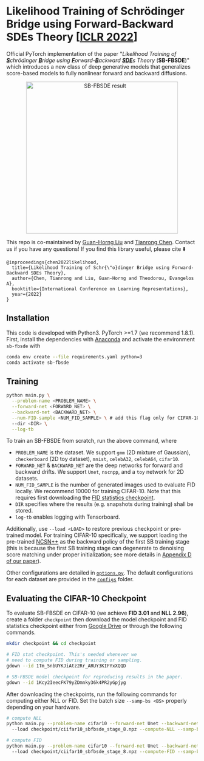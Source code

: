# Likelihood Training of Schrödinger Bridge using Forward-Backward SDEs Theory [[ICLR 2022](https://openreview.net/pdf?id=nioAdKCEdXB)]

Official PyTorch implementation of the paper 
"_Likelihood Training of <ins>**S**</ins>chrödinger <ins>**B**</ins>ridge using <ins>**F**</ins>orward-<ins>**B**</ins>ackward <ins>**SDE**</ins>s Theory_ (**SB-FBSDE**)" which introduces
a new class of deep generative models that generalizes score-based models to fully nonlinear forward and backward diffusions.

<p align="center">
<img align="middle" src="./assets/schrodinger-bridge.gif" alt="SB-FBSDE result" width="400" />
</p>

This repo is co-maintained by [Guan-Horng Liu](https://ghliu.github.io/) and [Tianrong Chen](https://tianrongchen.github.io/). Contact us if you have any questions! If you find this library useful, please cite :arrow_down:
```
@inproceedings{chen2022likelihood,
  title={Likelihood Training of Schr{\"o}dinger Bridge using Forward-Backward SDEs Theory},
  author={Chen, Tianrong and Liu, Guan-Horng and Theodorou, Evangelos A},
  booktitle={International Conference on Learning Representations},
  year={2022}
}
```

## Installation

This code is developed with Python3. PyTorch >=1.7 (we recommend 1.8.1). First, install the dependencies with [Anaconda](https://www.anaconda.com/products/individual) and activate the environment `sb-fbsde` with
```bash
conda env create --file requirements.yaml python=3
conda activate sb-fbsde
```

## Training

```bash
python main.py \
  --problem-name <PROBLEM_NAME> \
  --forward-net <FORWARD_NET> \
  --backward-net <BACKWARD_NET> \
  --num-FID-sample <NUM_FID_SAMPLE> \ # add this flag only for CIFAR-10
  --dir <DIR> \
  --log-tb 
```
To train an SB-FBSDE from scratch, run the above command, where
- `PROBLEM_NAME` is the dataset. We support `gmm` (2D mixture of Gaussian), `checkerboard` (2D toy dataset), `mnist`, `celebA32`, `celebA64`, `cifar10`.
- `FORWARD_NET` & `BACKWARD_NET` are the deep networks for forward and backward drifts. We support `Unet`, `nscnpp`, and a `toy` network for 2D datasets.
- `NUM_FID_SAMPLE` is the number of generated images used to evaluate FID locally. We recommend 10000 for training CIFAR-10. Note that this requires first downloading the [FID statistics checkpoint](https://github.com/ghliu/SB-FBSDE#evaluating-the-cifar-10-checkpoint). 
- `DIR` specifies where the results (e.g. snapshots during training) shall be stored.
- `log-tb` enables logging with Tensorboard.

Additionally, use `--load <LOAD>` to restore previous checkpoint or pre-trained model.
For training CIFAR-10 specifically, we support loading the pre-trained [NCSN++](https://drive.google.com/drive/folders/1sP4GwvrYiI-sDPTp7sKYzsxJLGVamVMZ) as the backward policy of the first SB training stage (this is because the first SB training stage can degenerate to denoising score matching under proper initialization; see more details in [Appendix D of our paper](https://arxiv.org/pdf/2110.11291.pdf)).


Other configurations are detailed in [`options.py`](https://github.com/ghliu/SB-FBSDE/blob/main/options.py). The default configurations for each dataset are provided in the [`configs`](https://github.com/ghliu/SB-FBSDE/blob/main/configs) folder. 

## Evaluating the CIFAR-10 Checkpoint

To evaluate SB-FBSDE on CIFAR-10 (we achieve **FID 3.01** and **NLL 2.96**), create a folder `checkpoint` then download the model checkpoint and FID statistics checkpoint either from [Google Drive](https://drive.google.com/drive/folders/11yn3Aeq_KobGqntUqkz9mwuFLnpjGqq1?usp=sharing) or through the following commands.
```bash
mkdir checkpoint && cd checkpoint

# FID stat checkpoint. This's needed whenever we
# need to compute FID during training or sampling.
gdown --id 1Tm_5nbUYKJiAtz2Rr_ARUY3KIFYxXQQD 

# SB-FBSDE model checkpoint for reproducing results in the paper.
gdown --id 1Kcy2IeecFK79yZDmnky36k4PR2yGpjyg 
```

After downloading the checkpoints, run the following commands for computing either NLL or FID. Set the batch size `--samp-bs <BS>` properly depending on your hardware.
```bash
# compute NLL
python main.py --problem-name cifar10 --forward-net Unet --backward-net ncsnpp --dir ICLR-2022-reproduce
  --load checkpoint/ciifar10_sbfbsde_stage_8.npz --compute-NLL --samp-bs <BS>
```
```bash
# compute FID
python main.py --problem-name cifar10 --forward-net Unet --backward-net ncsnpp --dir ICLR-2022-reproduce
  --load checkpoint/ciifar10_sbfbsde_stage_8.npz --compute-FID --samp-bs <BS> --num-FID-sample 50000 --use-corrector --snr 0.15
```